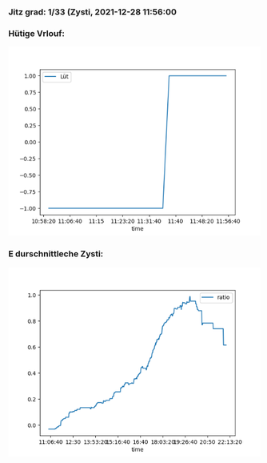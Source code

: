 ### Jitz grad: 1/33 (Zysti, 2021-12-28 11:56:00

### Hütige Vrlouf:
![Graph](Today.png)

### E durschnittleche Zysti:
![Graph](Zysti.png)